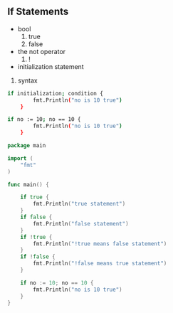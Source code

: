 ## If Statements
* bool
    1. true
    1. false
* the not operator
    1. !
* initialization statement   
1. syntax 
```bash
if initialization; condition {
		fmt.Println("no is 10 true")
	}
```

```bash
if no := 10; no == 10 {
		fmt.Println("no is 10 true")
	}
```


```go
package main

import (
	"fmt"
)

func main() {

	if true {
		fmt.Println("true statement")
	}
	if false {
		fmt.Println("false statement")
	}
	if !true {
		fmt.Println("!true means false statement")
	}
	if !false {
		fmt.Println("!false means true statement")
	}

	if no := 10; no == 10 {
		fmt.Println("no is 10 true")
	}
}

```